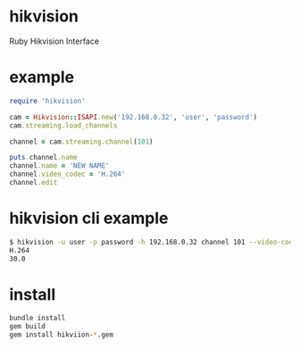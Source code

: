 # hikvision
Ruby Hikvision Interface

# example
```ruby
require 'hikvision'

cam = Hikvision::ISAPI.new('192.168.0.32', 'user', 'password')
cam.streaming.load_channels

channel = cam.streaming.channel(101)

puts channel.name
channel.name = 'NEW NAME'
channel.video_codec = 'H.264'
channel.edit
```

# hikvision cli example
```sh
$ hikvision -u user -p password -h 192.168.0.32 channel 101 --video-codec --video-framerate
H.264
30.0
```

# install
```sh
bundle install
gem build
gem install hikviion-*.gem
```
